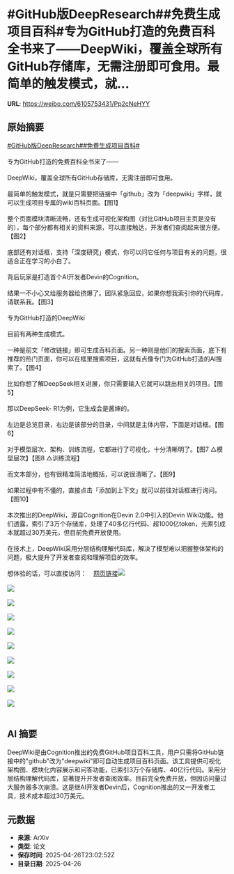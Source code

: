 # #GitHub版DeepResearch##免费生成项目百科#专为GitHub打造的免费百科全书来了——DeepWiki，覆盖全球所有GitHub存储库，无需注册即可食用。最简单的触发模式，就...

**URL**: https://weibo.com/6105753431/Pp2cNeHYY

## 原始摘要

<a href="https://m.weibo.cn/search?containerid=231522type%3D1%26t%3D10%26q%3D%23GitHub%E7%89%88DeepResearch%23&amp;extparam=%23GitHub%E7%89%88DeepResearch%23" data-hide=""><span class="surl-text">#GitHub版DeepResearch#</span></a><a href="https://m.weibo.cn/search?containerid=231522type%3D1%26t%3D10%26q%3D%23%E5%85%8D%E8%B4%B9%E7%94%9F%E6%88%90%E9%A1%B9%E7%9B%AE%E7%99%BE%E7%A7%91%23&amp;extparam=%23%E5%85%8D%E8%B4%B9%E7%94%9F%E6%88%90%E9%A1%B9%E7%9B%AE%E7%99%BE%E7%A7%91%23" data-hide=""><span class="surl-text">#免费生成项目百科#</span></a><br><br>专为GitHub打造的免费百科全书来了——<br><br>DeepWiki，覆盖全球所有GitHub存储库，无需注册即可食用。<br><br>最简单的触发模式，就是只需要把链接中「github」改为「deepwiki」字样，就可以生成项目专属的wiki百科页面。【图1】<br><br>整个页面模块清晰流畅，还有生成可视化架构图（对比GitHub项目主页是没有的），每个部分都有相关的资料来源，可以直接触达，开发者们查阅起来很方便。【图2】<br><br>底部还有对话框，支持「深度研究」模式，你可以问它任何与项目有关的问题，很适合正在学习的小白了。<br><br>背后玩家是打造首个AI开发者Devin的Cognition。<br><br>结果一不小心又给服务器给挤爆了。团队紧急回应，如果你想我索引你的代码库，请联系我。【图3】<br><br>专为GitHub打造的DeepWiki<br><br>目前有两种生成模式。<br><br>一种是前文「修改链接」即可生成百科页面。另一种则是他们的搜索页面，底下有推荐的热门页面，你可以在框里搜索项目，这就有点像专门为GitHub打造的AI搜索了。【图4】<br><br>比如你想了解DeepSeek相关进展，你只需要输入它就可以跳出相关的项目。【图5】<br><br>那以DeepSeek- R1为例，它生成会是酱婶的。<br><br>左边是总览目录，右边是该部分的目录，中间就是主体内容，下面是对话框。【图6】<br><br>对于模型层次、架构、训练流程，它都进行了可视化，十分清晰明了。【图7 △模型层次】【图8 △训练流程】<br><br>而文本部分，也有很精准简洁地概括，可以说很清晰了。【图9】<br><br>如果过程中有不懂的，直接点击「添加到上下文」就可以前往对话框进行询问。【图10】<br><br>本次推出的DeepWiki，源自Cognition在Devin 2.0中引入的Devin Wiki功能。他们透露，索引了3万个存储库，处理了40多亿行代码、超1000亿token，光索引成本就超过30万美元，但目前免费开放使用。<br><br>在技术上，DeepWiki采用分层结构理解代码库，解决了模型难以把握整体架构的问题，极大提升了开发者查阅和理解项目的效率。<br><br>想体验的话，可以直接访问：<a href="https://weibo.cn/sinaurl?u=https%3A%2F%2Fdeepwiki.com" data-hide=""><span class="url-icon"><img style="width: 1rem;height: 1rem" src="https://h5.sinaimg.cn/upload/2015/09/25/3/timeline_card_small_web_default.png" referrerpolicy="no-referrer"></span><span class="surl-text">网页链接</span></a><img style="" src="https://tvax3.sinaimg.cn/large/006Fd7o3gy1i0u4kfipfuj30ua0ci42m.jpg" referrerpolicy="no-referrer"><br><br><img style="" src="https://tvax1.sinaimg.cn/large/006Fd7o3gy1i0u4knyu0pg311o0m8npg.gif" referrerpolicy="no-referrer"><br><br><img style="" src="https://tvax3.sinaimg.cn/large/006Fd7o3gy1i0u4km1x6ng314k0n2e83.gif" referrerpolicy="no-referrer"><br><br><img style="" src="https://tvax3.sinaimg.cn/large/006Fd7o3gy1i0u4kf18clj30le054t9m.jpg" referrerpolicy="no-referrer"><br><br><img style="" src="https://tvax2.sinaimg.cn/large/006Fd7o3gy1i0u4khl9ljj327s182qk5.jpg" referrerpolicy="no-referrer"><br><br><img style="" src="https://tvax2.sinaimg.cn/large/006Fd7o3gy1i0u4kgyrnoj31oi13a7j1.jpg" referrerpolicy="no-referrer"><br><br><img style="" src="https://tvax1.sinaimg.cn/large/006Fd7o3gy1i0u4kgtm93j325u12kare.jpg" referrerpolicy="no-referrer"><br><br><img style="" src="https://tvax3.sinaimg.cn/large/006Fd7o3gy1i0u4kfgkq8j320g0ly43g.jpg" referrerpolicy="no-referrer"><br><br><img style="" src="https://tvax3.sinaimg.cn/large/006Fd7o3gy1i0u4kfcsz9j320k0hwn0y.jpg" referrerpolicy="no-referrer"><br><br><img style="" src="https://tvax3.sinaimg.cn/large/006Fd7o3gy1i0u4kqifspg30yk0raqv9.gif" referrerpolicy="no-referrer"><br><br>

## AI 摘要

DeepWiki是由Cognition推出的免费GitHub项目百科工具，用户只需将GitHub链接中的"github"改为"deepwiki"即可自动生成项目百科页面。该工具提供可视化架构图、模块化内容展示和问答功能，已索引3万个存储库、40亿行代码。采用分层结构理解代码库，显著提升开发者查阅效率。目前完全免费开放，但因访问量过大服务器多次崩溃。这是继AI开发者Devin后，Cognition推出的又一开发者工具，技术成本超过30万美元。

## 元数据

- **来源**: ArXiv
- **类型**: 论文
- **保存时间**: 2025-04-26T23:02:52Z
- **目录日期**: 2025-04-26
